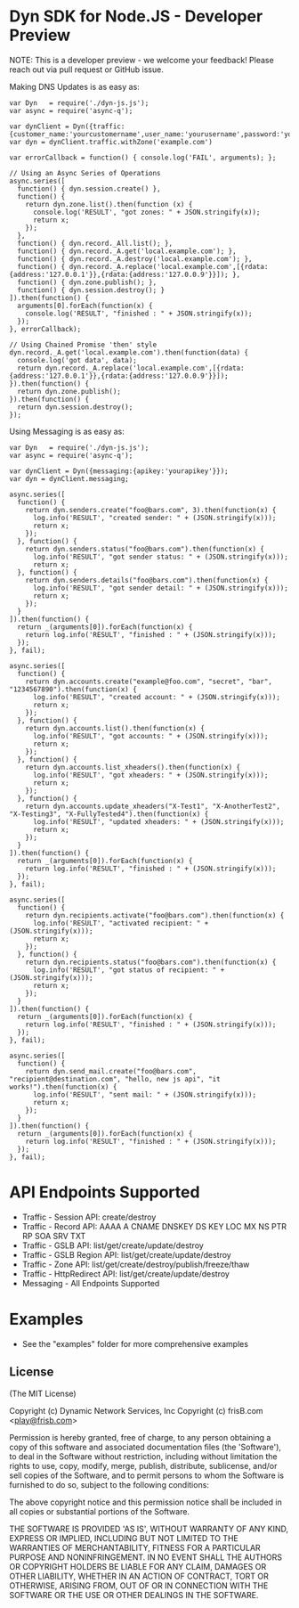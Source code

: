 # Dyn SDK for Node.JS - Developer Preview

NOTE: This is a developer preview - we welcome your feedback! Please
reach out via pull request or GitHub issue.

Making DNS Updates is as easy as:

    var Dyn   = require('./dyn-js.js');
    var async = require('async-q');

    var dynClient = Dyn({traffic:{customer_name:'yourcustomername',user_name:'yourusername',password:'yourpassword'}})
    var dyn = dynClient.traffic.withZone('example.com')

    var errorCallback = function() { console.log('FAIL', arguments); };

    // Using an Async Series of Operations
    async.series([
      function() { dyn.session.create() },
      function() {
        return dyn.zone.list().then(function (x) {
          console.log('RESULT', "got zones: " + JSON.stringify(x));
          return x;
        });
      },
      function() { dyn.record._All.list(); },
      function() { dyn.record._A.get('local.example.com'); },
      function() { dyn.record._A.destroy('local.example.com'); },
      function() { dyn.record._A.replace('local.example.com',[{rdata:{address:'127.0.0.1'}},{rdata:{address:'127.0.0.9'}}]); },
      function() { dyn.zone.publish(); },
      function() { dyn.session.destroy(); }
    ]).then(function() {
      arguments[0].forEach(function(x) {
        console.log('RESULT', "finished : " + JSON.stringify(x));
      });
    }, errorCallback);

    // Using Chained Promise 'then' style
    dyn.record._A.get('local.example.com').then(function(data) {
      console.log('got data', data);
      return dyn.record._A.replace('local.example.com',[{rdata:{address:'127.0.0.1'}},{rdata:{address:'127.0.0.9'}}]);
    }).then(function() {
      return dyn.zone.publish();
    }).then(function() {
      return dyn.session.destroy();
    });

Using Messaging is as easy as:

    var Dyn   = require('./dyn-js.js');
    var async = require('async-q');

    var dynClient = Dyn({messaging:{apikey:'yourapikey'}});
    var dyn = dynClient.messaging;

    async.series([
      function() {
        return dyn.senders.create("foo@bars.com", 3).then(function(x) {
          log.info('RESULT', "created sender: " + (JSON.stringify(x)));
          return x;
        });
      }, function() {
        return dyn.senders.status("foo@bars.com").then(function(x) {
          log.info('RESULT', "got sender status: " + (JSON.stringify(x)));
          return x;
      }, function() {
        return dyn.senders.details("foo@bars.com").then(function(x) {
          log.info('RESULT', "got sender detail: " + (JSON.stringify(x)));
          return x;
        });
      }
    ]).then(function() {
      return _(arguments[0]).forEach(function(x) {
        return log.info('RESULT', "finished : " + (JSON.stringify(x)));
      });
    }, fail);
    
    async.series([
      function() {
        return dyn.accounts.create("example@foo.com", "secret", "bar", "1234567890").then(function(x) {
          log.info('RESULT', "created account: " + (JSON.stringify(x)));
          return x;
        });
      }, function() {
        return dyn.accounts.list().then(function(x) {
          log.info('RESULT', "got accounts: " + (JSON.stringify(x)));
          return x;
        });
      }, function() {
        return dyn.accounts.list_xheaders().then(function(x) {
          log.info('RESULT', "got xheaders: " + (JSON.stringify(x)));
          return x;
        });
      }, function() {
        return dyn.accounts.update_xheaders("X-Test1", "X-AnotherTest2", "X-Testing3", "X-FullyTested4").then(function(x) {
          log.info('RESULT', "updated xheaders: " + (JSON.stringify(x)));
          return x;
        });
      }
    ]).then(function() {
      return _(arguments[0]).forEach(function(x) {
        return log.info('RESULT', "finished : " + (JSON.stringify(x)));
      });
    }, fail);
    
    async.series([
      function() {
        return dyn.recipients.activate("foo@bars.com").then(function(x) {
          log.info('RESULT', "activated recipient: " + (JSON.stringify(x)));
          return x;
        });
      }, function() {
        return dyn.recipients.status("foo@bars.com").then(function(x) {
          log.info('RESULT', "got status of recipient: " + (JSON.stringify(x)));
          return x;
        });
      }
    ]).then(function() {
      return _(arguments[0]).forEach(function(x) {
        return log.info('RESULT', "finished : " + (JSON.stringify(x)));
      });
    }, fail);
    
    async.series([
      function() {
        return dyn.send_mail.create("foo@bars.com", "recipient@destination.com", "hello, new js api", "it works!").then(function(x) {
          log.info('RESULT', "sent mail: " + (JSON.stringify(x)));
          return x;
        });
      }
    ]).then(function() {
      return _(arguments[0]).forEach(function(x) {
        return log.info('RESULT', "finished : " + (JSON.stringify(x)));
      });
    }, fail);

# API Endpoints Supported

* Traffic - Session API: create/destroy
* Traffic - Record API: AAAA A CNAME DNSKEY DS KEY LOC MX NS PTR RP SOA SRV TXT
* Traffic - GSLB API: list/get/create/update/destroy
* Traffic - GSLB Region API: list/get/create/update/destroy
* Traffic - Zone API: list/get/create/destroy/publish/freeze/thaw
* Traffic - HttpRedirect API: list/get/create/update/destroy
* Messaging - All Endpoints Supported

# Examples

* See the "examples" folder for more comprehensive examples

## License

(The MIT License)

Copyright (c) Dynamic Network Services, Inc
Copyright (c) frisB.com &lt;play@frisb.com&gt;

Permission is hereby granted, free of charge, to any person obtaining
a copy of this software and associated documentation files (the
'Software'), to deal in the Software without restriction, including
without limitation the rights to use, copy, modify, merge, publish,
distribute, sublicense, and/or sell copies of the Software, and to
permit persons to whom the Software is furnished to do so, subject to
the following conditions:

The above copyright notice and this permission notice shall be
included in all copies or substantial portions of the Software.

THE SOFTWARE IS PROVIDED 'AS IS', WITHOUT WARRANTY OF ANY KIND,
EXPRESS OR IMPLIED, INCLUDING BUT NOT LIMITED TO THE WARRANTIES OF
MERCHANTABILITY, FITNESS FOR A PARTICULAR PURPOSE AND NONINFRINGEMENT.
IN NO EVENT SHALL THE AUTHORS OR COPYRIGHT HOLDERS BE LIABLE FOR ANY
CLAIM, DAMAGES OR OTHER LIABILITY, WHETHER IN AN ACTION OF CONTRACT,
TORT OR OTHERWISE, ARISING FROM, OUT OF OR IN CONNECTION WITH THE
SOFTWARE OR THE USE OR OTHER DEALINGS IN THE SOFTWARE.
